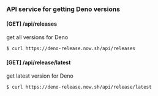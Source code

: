 ### API service for getting Deno versions

#### [GET] /api/releases

get all versions for Deno

```bash
$ curl https://deno-release.now.sh/api/releases
```

#### [GET] /api/release/latest

get latest version for Deno

```bash
$ curl https://deno-release.now.sh/api/release/latest
```
